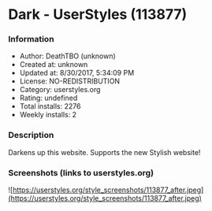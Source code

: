 # Dark - UserStyles (113877)

### Information
- Author: DeathTBO (unknown)
- Created at: unknown
- Updated at: 8/30/2017, 5:34:09 PM
- License: NO-REDISTRIBUTION
- Category: userstyles.org
- Rating: undefined
- Total installs: 2276
- Weekly installs: 2


### Description
Darkens up this website. Supports the new Stylish website!


### Screenshots (links to userstyles.org)
![https://userstyles.org/style_screenshots/113877_after.jpeg](https://userstyles.org/style_screenshots/113877_after.jpeg)



